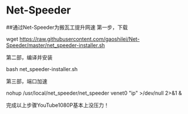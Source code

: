 # Net-Speeder
##通过Net-Speeder为搬瓦工提升网速
第一步，下载

wget https://raw.githubusercontent.com/gaoshilei/Net-Speeder/master/net_speeder-installer.sh

第二部，编译并安装

bash net_speeder-installer.sh

第三部，端口加速

nohup /usr/local/net_speeder/net_speeder venet0 "ip" >/dev/null 2>&1 &

完成以上步骤YouTube1080P基本上没压力！

